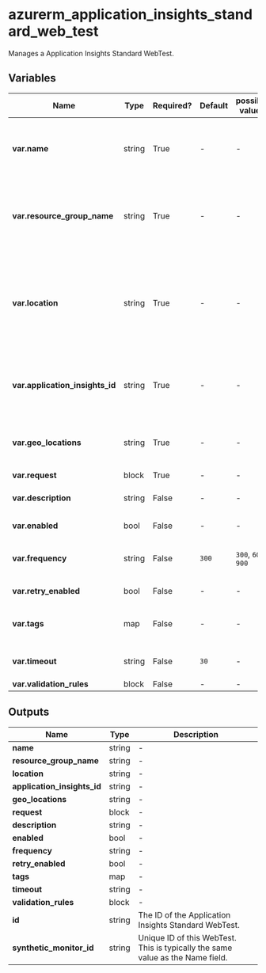 # azurerm_application_insights_standard_web_test

Manages a Application Insights Standard WebTest.

## Variables

| Name | Type | Required? |  Default  |  possible values |  Description |
| ---- | ---- | --------- |  ----------- | ----------- | ----------- |
| **var.name** | string | True | -  |  -  |  The name which should be used for this Application Insights Standard WebTest. Changing this forces a new Application Insights Standard WebTest to be created. | 
| **var.resource_group_name** | string | True | -  |  -  |  The name of the Resource Group where the Application Insights Standard WebTest should exist. Changing this forces a new Application Insights Standard WebTest to be created. | 
| **var.location** | string | True | -  |  -  |  The Azure Region where the Application Insights Standard WebTest should exist. Changing this forces a new Application Insights Standard WebTest to be created. It needs to correlate with location of the parent resource (azurerm_application_insights) | 
| **var.application_insights_id** | string | True | -  |  -  |  The ID of the Application Insights instance on which the WebTest operates. Changing this forces a new Application Insights Standard WebTest to be created. | 
| **var.geo_locations** | string | True | -  |  -  |  Specifies a list of where to physically run the tests from to give global coverage for accessibility of your application. | 
| **var.request** | block | True | -  |  -  |  A `request` block. | 
| **var.description** | string | False | -  |  -  |  Purpose/user defined descriptive test for this WebTest. | 
| **var.enabled** | bool | False | -  |  -  |  Should the WebTest be enabled? | 
| **var.frequency** | string | False | `300`  |  `300`, `600`, `900`  |  Interval in seconds between test runs for this WebTest. Valid options are `300`, `600` and `900`. Defaults to `300`. | 
| **var.retry_enabled** | bool | False | -  |  -  |  Should the retry on WebTest failure be enabled? | 
| **var.tags** | map | False | -  |  -  |  A mapping of tags which should be assigned to the Application Insights Standard WebTest. | 
| **var.timeout** | string | False | `30`  |  -  |  Seconds until this WebTest will timeout and fail. Default is `30`. | 
| **var.validation_rules** | block | False | -  |  -  |  A `validation_rules` block. | 



## Outputs

| Name | Type | Description |
| ---- | ---- | --------- | 
| **name** | string  | - | 
| **resource_group_name** | string  | - | 
| **location** | string  | - | 
| **application_insights_id** | string  | - | 
| **geo_locations** | string  | - | 
| **request** | block  | - | 
| **description** | string  | - | 
| **enabled** | bool  | - | 
| **frequency** | string  | - | 
| **retry_enabled** | bool  | - | 
| **tags** | map  | - | 
| **timeout** | string  | - | 
| **validation_rules** | block  | - | 
| **id** | string  | The ID of the Application Insights Standard WebTest. | 
| **synthetic_monitor_id** | string  | Unique ID of this WebTest. This is typically the same value as the Name field. | 